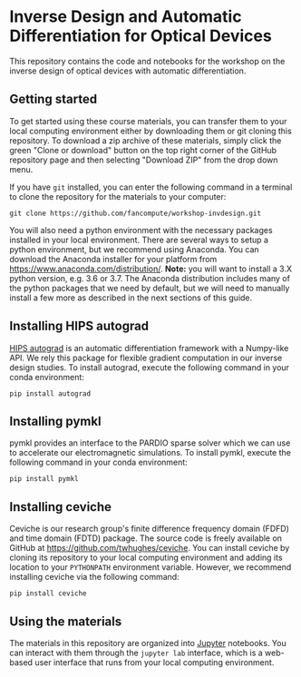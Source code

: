 # Inverse Design and Automatic Differentiation for Optical Devices

This repository contains the code and notebooks for the workshop on the inverse design of optical devices with automatic differentiation.

## Getting started

To get started using these course materials, you can transfer them to your local computing environment either by downloading them or git cloning this repository. To download a zip archive of these materials, simply click the green "Clone or download" button on the top right corner of the GitHub repository page and then selecting "Download ZIP" from the drop down menu.

If you have `git` installed, you can enter the following command in a terminal to clone the repository for the materials to your computer:

    git clone https://github.com/fancompute/workshop-invdesign.git

You will also need a python environment with the necessary packages installed in your local environment. There are several ways to setup a python environment, but we recommend using Anaconda. You can download the Anaconda installer for your platform from <https://www.anaconda.com/distribution/>. **Note:** you will want to install a 3.X python version, e.g. 3.6 or 3.7. The Anaconda distribution includes many of the python packages that we need by default, but we will need to manually install a few more as described in the next sections of this guide.

## Installing HIPS autograd

[HIPS autograd](https://github.com/HIPS/autograd) is an automatic differentiation framework with a Numpy-like API. We rely this package for flexible gradient computation in our inverse design studies. To install autograd, execute the following command in your conda environment:

    pip install autograd

## Installing pymkl

pymkl provides an interface to the PARDIO sparse solver which we can use to accelerate our electromagnetic simulations. To install pymkl, execute the following command in your conda environment:

    pip install pymkl

## Installing ceviche

Ceviche is our research group's finite difference frequency domain (FDFD) and time domain (FDTD) package. The source code is freely available on GitHub at <https://github.com/twhughes/ceviche>. You can install ceviche by cloning its repository to your local computing environment and adding its location to your `PYTHONPATH` environment variable. However, we recommend installing ceviche via the following command:

    pip install ceviche

## Using the materials

The materials in this repository are organized into [Jupyter](https://jupyter.org/) notebooks. You can interact with them through the `jupyter lab` interface, which is a web-based user interface that runs from your local computing environment.
